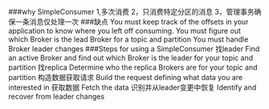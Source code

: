 ###why SimpleConsumer
1,多次消费
2，只消费特定分区的消息
3，管理事务确保一条消息仅处理一次
###缺点
You must keep track of the offsets in your application to know where you left off consuming.
You must figure out which Broker is the lead Broker for a topic and partition
You must handle Broker leader changes
###Steps for using a SimpleConsumer
找leader 
Find an active Broker and find out which Broker is the leader for your topic and partition
找replica
Determine who the replica Brokers are for your topic and partition
构造数据获取请求
Build the request defining what data you are interested in
获取数据
Fetch the data
识别并从leader变更中恢复
Identify and recover from leader changes

